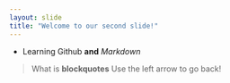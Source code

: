 ```yaml
---
layout: slide
title: "Welcome to our second slide!"
---
```

* Learning Github __and__ *Markdown*
> What is **blockquotes**
Use the left arrow to go back!